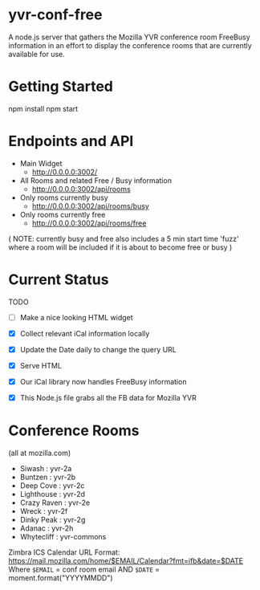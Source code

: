 yvr-conf-free
=============

A node.js server that gathers the Mozilla YVR conference room FreeBusy information in an effort to display the conference rooms that are currently available for use.

Getting Started
=============

  npm install
  npm start

Endpoints and API
=============

* Main Widget
  * http://0.0.0.0:3002/
* All Rooms and related Free / Busy information
  * http://0.0.0.0:3002/api/rooms
* Only rooms currently busy
  * http://0.0.0.0:3002/api/rooms/busy
* Only rooms currently free
  * http://0.0.0.0:3002/api/rooms/free

( NOTE: currently busy and free also includes a 5 min start time 'fuzz' where a room will be included if it is about to become free or busy )

Current Status
=============

TODO
- [ ] Make a nice looking HTML widget

- [x] Collect relevant iCal information locally
- [x] Update the Date daily to change the query URL
- [x] Serve HTML
- [x] Our iCal library now handles FreeBusy information
- [x] This Node.js file grabs all the FB data for Mozilla YVR

Conference Rooms
=============
(all at mozilla.com)
* Siwash : yvr-2a
* Buntzen : yvr-2b
* Deep Cove : yvr-2c
* Lighthouse : yvr-2d
* Crazy Raven : yvr-2e
* Wreck : yvr-2f
* Dinky Peak : yvr-2g
* Adanac : yvr-2h
* Whytecliff : yvr-commons

Zimbra ICS Calendar URL Format:
  https://mail.mozilla.com/home/$EMAIL/Calendar?fmt=ifb&date=$DATE
Where `$EMAIL` = conf room email AND `$DATE` = moment.format("YYYYMMDD")
